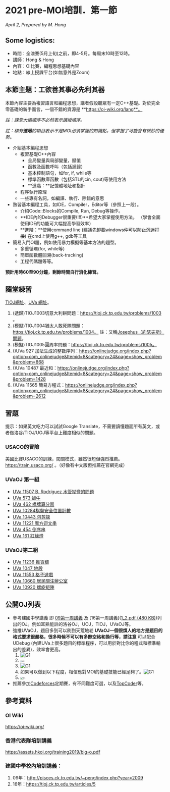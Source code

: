 # 2021 pre-MOI培訓．第一節

<i>April 2, Prepared by M. Hong</i>

## Some logistics:

- 時間：全澳賽(5月上旬)之前，即4-5月。每周末10時至12時。
- 講師：Hong & Hong
- 內容：OI比賽，編程思想基礎內容
- 地點：線上授課平台(如無意外是Zoom)

## 本節主題：工欲善其事必先利其器

本節內容主要為複習語言和編程思想，講者假設聽眾有一定C++基礎。對於完全零基礎的新手而言，一個不錯的資源是 **https://oi-wiki.org/lang**。

<i>註：課堂大網順序不必然表示講授順序。</i>

*註：標有**進階**的項目表示不是MOI必須掌握的知識點，但掌握了可能會有微妙的優勢。*

- 介紹基本編程思想
    - 複習基礎C++內容
        - 全局變量與局部變量，賦值
        - 函數及函數呼叫（包括遞歸）
        - 基本控制語句，如for, if, while等
        - 標準函數庫函數（包括STL的cin, cout)等使用方法
        - **進階：**記憶體地址和指針
    - 程序執行原理
    - 一些專有名詞，如編譯、執行、除錯的意思
- 熟習基本編程工具，如IDE，Compiler，Editor等（參照上一段）。
    - 介紹Code::Blocks的Compile, Run, Debug等操作。
    - **IDE內的Debugger很重要(!!!)**希望大家掌握使用方法。
        （學會全面使用IDE的功能可大幅提高學習效率）
    - **進階：**使用command line (~~建議先卸載windows仲可以防止沉迷打機~~)
        在cmd上使用g++, gdb等工具
- 簡易入門OI題，例如使用暴力模擬等基本方法的題型。
    - 多重循環(for, while等)
    - 簡單函數體回溯(back-tracking)
    - 工程代碼題等等。

**預計用時60至90分鐘，剩餘時間自行消化練習。**

## 隨堂練習

[TIOJ網址](tioj.ck.tp.edu.tw/problems/)、[UVa 網址](onlinejudge.org)。

1. (遞歸)TIOJ1003切意大利餅問題：https://tioj.ck.tp.edu.tw/problems/1003 。
2. (模擬)TIOJ1004猶太人敢死隊問題：https://tioj.ck.tp.edu.tw/problems/1004。
    註：又稱[Josephus（約瑟夫斯）問題](https://en.wikipedia.org/wiki/Josephus_problem)。
3. (模擬)TIOJ1005圓周率問題：https://tioj.ck.tp.edu.tw/problems/1005。
4. ()UVa 927 加法生成的整數序列：https://onlinejudge.org/index.php?option=com_onlinejudge&Itemid=8&category=24&page=show_problem&problem=868
5. ()UVa 10487 最近和：https://onlinejudge.org/index.php?option=com_onlinejudge&Itemid=8&category=24&page=show_problem&problem=1428
6. ()UVa 11565 簡易方程式：https://onlinejudge.org/index.php?option=com_onlinejudge&Itemid=8&category=24&page=show_problem&problem=2612

## 習題

提示：如果英文吃力可以試試Google Translate，不需要讀懂題面所有英文，或者做洛谷/TIOJ/UOJ等平台上難度相似的問題。

### USACO的冒險

美國比賽USACO的訓練，闖關模式，雖然很短但強烈推薦。https://train.usaco.org/ 。（好像有中文版但推薦在官網完成）

### UVaOJ 第一組

- [UVa 11507 B. Rodríguez 水管拗彎的問題](https://onlinejudge.org/index.php?option=com_onlinejudge&Itemid=8&category=24&page=show_problem&problem=2502)
- [UVa 573 蝸牛](https://onlinejudge.org/index.php?option=com_onlinejudge&Itemid=8&category=24&page=show_problem&problem=514)
- [UVa 462 橋牌算分器](https://onlinejudge.org/index.php?option=com_onlinejudge&Itemid=8&category=24&page=show_problem&problem=403)
- [UVa 10284棋盤安全位置計數](https://onlinejudge.org/index.php?option=com_onlinejudge&Itemid=8&category=24&page=show_problem&problem=1225)
- [UVa 10443 包剪揼](https://onlinejudge.org/index.php?option=com_onlinejudge&Itemid=8&category=24&page=show_problem&problem=1384)
- [UVa 11221 魔方迴文串](https://onlinejudge.org/index.php?option=com_onlinejudge&Itemid=8&category=24&page=show_problem&problem=2162)
- [UVa 454 倒序串](https://onlinejudge.org/index.php?option=com_onlinejudge&Itemid=8&category=24&page=show_problem&problem=395)
- [UVa 161 紅綠燈](https://onlinejudge.org/index.php?option=com_onlinejudge&Itemid=8&category=24&page=show_problem&problem=97)

### UVaOJ第二組

- [UVa 11236 雜貨舖](https://onlinejudge.org/index.php?option=com_onlinejudge&Itemid=8&category=24&page=show_problem&problem=2177)
- [UVa 1047 地段](https://onlinejudge.org/index.php?option=com_onlinejudge&Itemid=8&category=24&page=show_problem&problem=3488)
- [UVa 11553 格子遊戲](https://onlinejudge.org/index.php?option=com_onlinejudge&Itemid=8&category=24&page=show_problem&problem=2548)
- [UVa 10660 居民關注辦公室](https://onlinejudge.org/index.php?option=com_onlinejudge&Itemid=8&category=24&page=show_problem&problem=1601)
- [UVa 10920 螺旋矩陣](https://onlinejudge.org/index.php?option=com_onlinejudge&Itemid=8&category=24&page=show_problem&problem=1861)

## 公開OJ列表

- 參考建國中學講義
    即 [09第一周講義](http://pisces.ck.tp.edu.tw/~peng/index.php?action=showfile&file=f25eb3f19f79528650026465de4ab6e5fd0be85b3) 及 [16第一周講義]([1_2.pdf (480 KB)](https://tioj.ck.tp.edu.tw/uploads/attachment/5/12/1_2.pdf))列出的OJ。例如耳熟能詳的洛谷OJ，UOJ，TIOJ，UVaOJ等。
- 強推UVaOJ，題目多到可以刷到天荒地老
    **UVaOJ一個很煩人的地方是題目的格式要求很嚴格，很多時候不可以有多餘空格和換行等，請注意**
    可以配合UDebug (內建UVa上很多題目的標準程序，可以用於對比你的程式和標準輸出的差異)，效率會更高。
    1. ![G1](Uva簡易教程1.png)
    2. <img src="Uva簡易教程2.png" alt="G1" style="zoom:40%;" />
    3. ![G1](Uva簡易教程3.png)
    4. 如果可以做到以下程度，相信應對MOI的基礎技能已經足夠了。![G1](FirstGoalOnUHunt.png)
    5. <img src="Uva簡易教程4.png" alt="G1" style="zoom:50%;" />
- 推薦參加[Codeforces](https://codeforces.com/)定期賽，有不同難度可選，以及[TopCoder](https://www.topcoder.com/)等。

## 參考資料

### OI Wiki

https://oi-wiki.org/

### 香港代表隊培訓講義

https://assets.hkoi.org/training2019/big-o.pdf

### 建國中學校內培訓講義：

1. 09年：http://pisces.ck.tp.edu.tw/~peng/index.php?year=2009
2. 16年：https://tioj.ck.tp.edu.tw/articles/5

